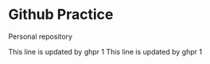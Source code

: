 # Github Practice

Personal repository

This line is updated by ghpr 1
This line is updated by ghpr 1
